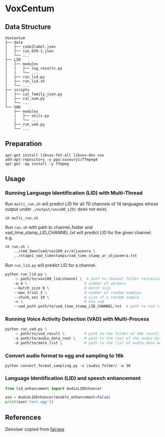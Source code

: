 # VoxCentum

## Data Structure
```bash=
VoxCentum
├── data
│   ├── code2label.json
│   ├── iso_639-1.json
│   └── ...
├── LID
│   ├── modules
│   |   ├── log_results.py
│   |   └── ...
│   ├── run_lid.py
│   ├── run_lid.sh
│   └── ...
├── scripts
│   ├── cal_family_json.py
│   ├── cal_num.py
│   └── ...
└── VAD
    ├── modules
    |   ├── utils.py
    |   └── ...
    ├── run_vad.py
    └── ...

```

## Preparation

```shell
apt-get install libsox-fmt-all libsox-dev sox
add-apt-repository -y ppa:savoury1/ffmpeg4
apt-get -qq install -y ffmpeg
```

## Usage

### Running Language Identification (LID) with Multi-Thread

Run `multi_run.sh` will predict LID for all 70 channels of 14 languages whose output under `./output/vox100_LID/` does not exist.

`sh multi_run.sh`

Run `run.sh` with path to channel_folder and vad_time_stamp_LID_CHANNEL.txt will predict LID for the given channel. e.g.

```bash
sh run.sh \
    ../cmd_download/vox100_ar/aljazeera \
    ../stage1_vad_timestamps/vad_time_stamp_ar_aljazeera.txt
```

Run `run_lid.py` will predict LID for a channel.

```bash
python run_lid.py \
    -s path/to/vox100_lid/channel \  # path to channel folder containing *.ogg
    -w 4 \                          # number of workers
    --batch_size 8 \                # batch size
    --max_trial 3 \                 # number of random samples
    --chunk_sec 10 \                # size of a random sample
    -v \                            # Use vad
    --vad_path path/to/vad_time_stamp_LID_CHANNEL.txt  # path to vad time stamp dictionary
```

### Running Voice Activity Detection (VAD) with Multi-Process

```bash
python run_vad.py \
    -v path/to/vad_result \         # path to the folder of VAD result
    -a path/to/audio_data_root \    # path to the root of the audio data
    -d path/to/data_list \          # path to the list of audio data we used
```


### Convert audio format to ogg and sampling to 16k

`python convert_format_sampling.py -s /audio_folder/ -w 30`

### Language Identification (LID) and speech enhancement

```python
from lid_enhancement import AudioLIDEnhancer

ase = AudioLIDEnhancer(enable_enhancement=False)
print(ase('test.ogg'))
```

## References

Denoiser copied
from [fairseq](https://github.com/facebookresearch/fairseq/tree/main/examples/speech_synthesis/preprocessing/denoiser)

